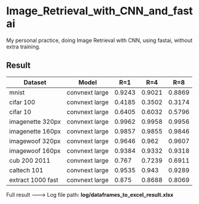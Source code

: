 # Image_Retrieval_with_CNN_and_fastai
My personal practice, doing Image Retrieval with CNN, using fastai, without extra training.


## Result  

| Dataset | Model | R=1 | R=4 | R=8 |
| ------- | ----- | --- | --- | --- |
| mnist | convnext large | 0.9243 | 0.9021 | 0.8869 |
| cifar 100 | convnext large | 0.4185 | 0.3502 | 0.3174 |
| cifar 10 | convnext large | 0.6405 | 0.6032 | 0.5796 |
| imagenette 320px | convnext large | 0.9962 | 0.9958 | 0.9956 |
| imagenette 160px | convnext large | 0.9857 | 0.9855 | 0.9846 |
| imagewoof 320px | convnext large | 0.9646 | 0.962 | 0.9607 |
| imagewoof 160px | convnext large | 0.9384 | 0.9332 | 0.9318 |
| cub 200 2011 | convnext large | 0.767 | 0.7239 | 0.6911 |
| caltech 101 | convnext large | 0.9535 | 0.943 | 0.9289 |
| extract 1000 fast | convnext large | 0.875 | 0.8688 | 0.8069 |  

Full result ---> Log file path: **log/dataframes_to_excel_result.xlsx**
